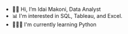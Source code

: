 - 👋🏾 Hi, I’m Idai Makoni, Data Analyst 
- 📊 I'm interested in SQL, Tableau, and Excel.
- 👨🏾‍💻 I'm currently learning Python
     



<!---
imakoni/imakoni is a ✨ special ✨ repository because its `README.md` (this file) appears on your GitHub profile.
You can click the Preview link to take a look at your changes.
--->
